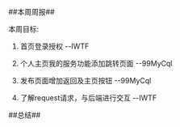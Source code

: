 ##本周周报##

本周目标:

1. 首页登录授权 --IWTF

2. 个人主页我的服务功能添加跳转页面 --99MyCql

3. 发布页面增加返回及主页按钮 --99MyCql

4. 了解request请求，与后端进行交互 --IWTF

##总结##
